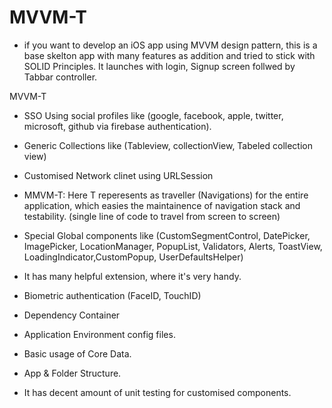 # MVVM-T

* if you want to develop an iOS app using MVVM design pattern, this is a base skelton app with many features as addition and tried to stick with SOLID Principles. It launches with login, Signup screen follwed by Tabbar controller.

MVVM-T

* SSO Using social profiles like (google, facebook, apple, twitter, microsoft, github via  firebase authentication).

* Generic Collections like (Tableview, collectionView, Tabeled collection view)

* Customised Network clinet using URLSession

* MMVM-T: Here T reperesents as traveller (Navigations) for the entire application, which easies the maintainence of navigation stack and testability. (single line of code to travel from screen to screen)

* Special Global components like (CustomSegmentControl, DatePicker, ImagePicker, LocationManager, PopupList, Validators, Alerts, ToastView, LoadingIndicator,CustomPopup, UserDefaultsHelper)

* It has many helpful extension, where it's very handy.

* Biometric authentication (FaceID, TouchID)

* Dependency Container

* Application Environment config files.

* Basic usage of Core Data.

* App & Folder Structure.

* It has decent amount of unit testing for customised components.







